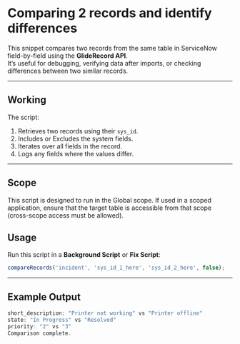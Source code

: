 # Comparing 2 records and identify differences

This snippet compares two records from the same table in ServiceNow field-by-field using the **GlideRecord API**.  
It’s useful for debugging, verifying data after imports, or checking differences between two similar records.

---

## Working 
The script:
1. Retrieves two records using their `sys_id`.
2. Includes or Excludes the system fields.
2. Iterates over all fields in the record.
3. Logs any fields where the values differ.

---

## Scope
This script is designed to run in the Global scope.
If used in a scoped application, ensure that the target table is accessible from that scope (cross-scope access must be allowed).

## Usage
Run this script in a **Background Script** or **Fix Script**:

```js
compareRecords('incident', 'sys_id_1_here', 'sys_id_2_here', false);
```
---
## Example Output
```js
short_description: "Printer not working" vs "Printer offline"
state: "In Progress" vs "Resolved"
priority: "2" vs "3"
Comparison complete.
```

